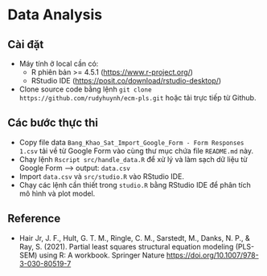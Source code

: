 # Data Analysis

## Cài đặt

- Máy tính ở local cần có:
  - R phiên bản >= 4.5.1 (https://www.r-project.org/)
  - RStudio IDE (https://posit.co/download/rstudio-desktop/)
- Clone source code bằng lệnh `git clone https://github.com/rudyhuynh/ecm-pls.git` hoặc tải trực tiếp từ Github.

## Các bước thực thi

- Copy file data `Bang_Khao_Sat_Import_Google_Form - Form Responses 1.csv` tải về từ Google Form vào cùng thư mục chứa file `README.md` này.
- Chạy lệnh `Rscript src/handle_data.R` để xử lý và làm sạch dữ liệu từ Google Form --> output: `data.csv`
- Import `data.csv` và `src/studio.R` vào RStudio IDE.
- Chạy các lệnh cần thiết trong `studio.R` bằng RStudio IDE để phân tích mô hình và plot model.

## Reference

- Hair Jr, J. F., Hult, G. T. M., Ringle, C. M., Sarstedt, M., Danks, N. P., & Ray, S. (2021). Partial least squares structural equation modeling (PLS-SEM) using R: A workbook. Springer Nature
  https://doi.org/10.1007/978-3-030-80519-7
